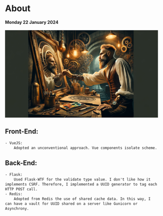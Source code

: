 # About
#### Monday 22 January 2024
![img](https://github.com/dopelDev/about/blob/main/img/DALL%C2%B7E%202024-01-22%2018.40.38%20-%20Un%20hombre%20del%20Mediterr%C3%A1neo%20mirando%20hacia%20un%20espejo%20grande%20y%20elegante%20para%20hacer%20un%20autoretrato%2C%20en%20un%20estilo%20futurista%20steampunk.%20La%20escena%20se%20desarro.png)
## Front-End:
    - VueJS:
        Adopted an unconventional approach. Vue components isolate scheme.
## Back-End:
    - Flask:
        Used Flask-WTF for the validate type value. I don't like how it implements CSRF. Therefore, I implemented a UUID generator to tag each HTTP POST call.
    - Redis:
        Adopted from Redis the use of shared cache data. In this way, I can have a vault for UUID shared on a server like Gunicorn or Asynchrony.
